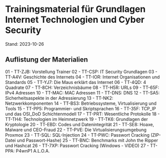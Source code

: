 # Trainingsmaterial für Grundlagen Internet Technologien und Cyber Security

Stand: 2023-10-26

## Auflistung der Materialien

01 - TT-ZJB: Vorstellung Trainer
02 - TT-CSP: IT Security Grundlagen
03 - TT-A4V: Geschichte des Internets
04 - TT-IOR: Internet Organisationen und Standards
05 - TT-YJ7: Die Maus erklärt das Internet
06 - TT-4QD: 4 Quadrate
07 - TT-8CH: Verzeichnisbäume
08 - TT-H5R: URLs
09 - TT-65F: IPv4 Adressen
10 - TT-MAC: MAC Adressen
11 - TT-DNS: DNS
12 - TT-SA5: Sicherheitsaspekte in der Adressierung
13 - TT-NK2: Netzwerkkomponenten
14 - TT-BS3: Betriebssysteme, Virtualisierung und Tools
15 - TT-PP5: Programmier- und Skriptsprachen
16 - TT-35F: TCP_IP und das OSI_DoD Schichtenmodell
17 - TT-PRT: Wesentliche Protokolle
18 - TT-TH4: Technologien im Heimnetzwerk
19 - TT-TK6: Grundlagen der Kryptologie
20 - TT-EBD: Codes und Datenintegrität
21 - TT-SE8: Hoaxe, Malware und CEO-Fraud
22 - TT-PVE: Die Virtualisierungsumgebung Proxmox
23 - TT-SQL: SQL-Injection
24 - TT-PWC: Passwort Cracking (ZIP-Datei und Passwort-Hashe)
25 - TT-BNC: Benchmarks mit John the Ripper und Hashcat
26 - TT-7XP: Passwort Cracking (Windows - VIDEO)
27 - TT-PPA: P4wnP1 A.L.O.A.

